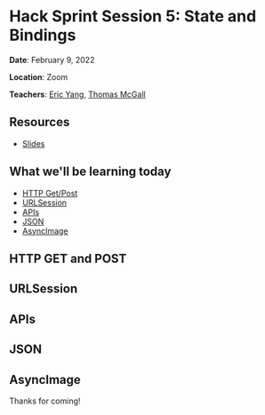 # Hack Sprint Session 5: State and Bindings

**Date**: February 9, 2022

**Location**: Zoom

**Teachers**: [Eric Yang](https://github.com/eric8yang), [Thomas McGall](https://github.com/tmag1)

## Resources

- [Slides](https://docs.google.com/presentation/d/13rfkqxUmd0yK7uWBy7TK_yO93GjbwJgl07aVwsnKlbM/edit?usp=sharing)

## What we'll be learning today

- [HTTP Get/Post](#http-get-and-post)
- [URLSession](#urlsession)
- [APIs](#apis)
- [JSON](#json)
- [AsyncImage](#asyncimage)

## HTTP GET and POST
## URLSession
## APIs
## JSON
## AsyncImage

Thanks for coming!
